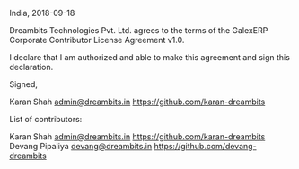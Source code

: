 India, 2018-09-18

Dreambits Technologies Pvt. Ltd. agrees to the terms of the GalexERP Corporate Contributor License
Agreement v1.0.

I declare that I am authorized and able to make this agreement and sign this
declaration.

Signed,

Karan Shah admin@dreambits.in https://github.com/karan-dreambits

List of contributors:

Karan Shah admin@dreambits.in https://github.com/karan-dreambits
Devang Pipaliya devang@dreambits.in https://github.com/devang-dreambits
